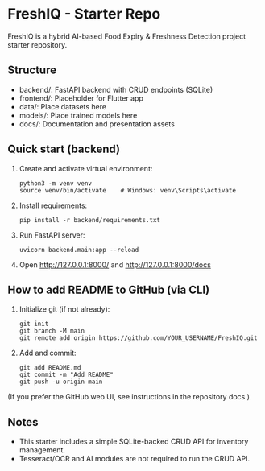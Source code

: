 # FreshIQ - Starter Repo

FreshIQ is a hybrid AI-based Food Expiry & Freshness Detection project starter repository.

## Structure
- backend/: FastAPI backend with CRUD endpoints (SQLite)
- frontend/: Placeholder for Flutter app
- data/: Place datasets here
- models/: Place trained models here
- docs/: Documentation and presentation assets

## Quick start (backend)

1. Create and activate virtual environment:
   ```
   python3 -m venv venv
   source venv/bin/activate    # Windows: venv\Scripts\activate
   ```

2. Install requirements:
   ```
   pip install -r backend/requirements.txt
   ```

3. Run FastAPI server:
   ```
   uvicorn backend.main:app --reload
   ```

4. Open http://127.0.0.1:8000/ and http://127.0.0.1:8000/docs

## How to add README to GitHub (via CLI)
1. Initialize git (if not already):
   ```
   git init
   git branch -M main
   git remote add origin https://github.com/YOUR_USERNAME/FreshIQ.git
   ```

2. Add and commit:
   ```
   git add README.md
   git commit -m "Add README"
   git push -u origin main
   ```

(If you prefer the GitHub web UI, see instructions in the repository docs.)

## Notes
- This starter includes a simple SQLite-backed CRUD API for inventory management.
- Tesseract/OCR and AI modules are not required to run the CRUD API.
